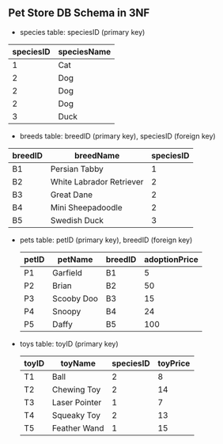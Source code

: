 ## Pet Store DB Schema in 3NF

- species table: speciesID (primary key)

| speciesID | speciesName |
| --------- | ----------- |
| 1         | Cat         |
| 2         | Dog         |
| 2         | Dog         |
| 2         | Dog         |
| 3         | Duck        |

- breeds table: breedID (primary key), speciesID (foreign key)

| breedID | breedName                | speciesID |
| ------- | ------------------------ | --------- |
| B1      | Persian Tabby            | 1         |
| B2      | White Labrador Retriever | 2         |
| B3      | Great Dane               | 2         |
| B4      | Mini Sheepadoodle        | 2         |
| B5      | Swedish Duck             | 3         |

- pets table: petID (primary key), breedID (foreign key)

  | petID | petName    | breedID | adoptionPrice |
  | ----- | ---------- | ------- | ------------- |
  | P1    | Garfield   | B1      | 5             |
  | P2    | Brian      | B2      | 50            |
  | P3    | Scooby Doo | B3      | 15            |
  | P4    | Snoopy     | B4      | 24            |
  | P5    | Daffy      | B5      | 100           |

- toys table: toyID (primary key)

  | toyID | toyName       | speciesID | toyPrice |
  | ----- | ------------- | --------- | -------- |
  | T1    | Ball          | 2         | 8        |
  | T2    | Chewing Toy   | 2         | 14       |
  | T3    | Laser Pointer | 1         | 7        |
  | T4    | Squeaky Toy   | 2         | 13       |
  | T5    | Feather Wand  | 1         | 15       |
